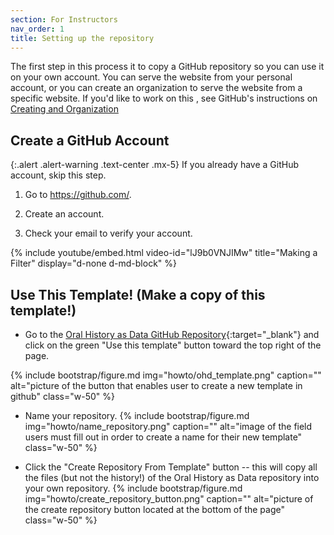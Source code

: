 ```yaml
---
section: For Instructors
nav_order: 1
title: Setting up the repository
---
```



The first step in this process it to copy a GitHub repository so you can use it on your own account. You can serve the website from your personal account, or you can create an organization to serve the website from a specific website. If you'd like to work on this , see GitHub's instructions on [Creating and Organization](https://docs.github.com/en/organizations/collaborating-with-groups-in-organizations/creating-a-new-organization-from-scratch)

## Create a GitHub Account

{:.alert .alert-warning .text-center .mx-5}
If you already have a GitHub account, skip this step.

1. Go to <https://github.com/>.

2. Create an account.

3. Check your email to verify your account.

{% include youtube/embed.html  video-id="lJ9b0VNJIMw" title="Making a Filter" display="d-none d-md-block" %}

## Use This Template! (Make a copy of this template!)

- Go to the [Oral History as Data GitHub Repository]({{site.repository}}){:target="_blank"} and click on the green "Use this template" button toward the top right of the page. 

{% include bootstrap/figure.md img="howto/ohd_template.png" caption="" alt="picture of the button that enables user to create a new template in github" class="w-50" %}

- Name your repository.
{% include bootstrap/figure.md img="howto/name_repository.png" caption="" alt="image of the field users must fill out in order to create a name for their new template" class="w-50" %}

- Click the "Create Repository From Template" button -- this will copy all the files (but not the history!) of the Oral History as Data repository into your own repository. 
{% include bootstrap/figure.md img="howto/create_repository_button.png" caption="" alt="picture of the create repository button located at the bottom of the page" class="w-50" %}
